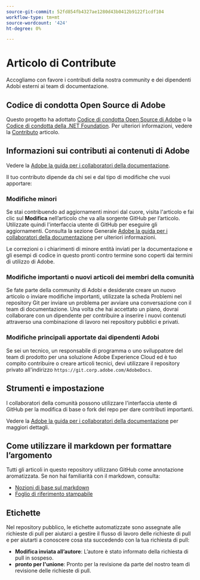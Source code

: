 ```yaml
---
source-git-commit: 52fd854fb4327ae1280d43b0412b9122f1cdf104
workflow-type: tm+mt
source-wordcount: '424'
ht-degree: 0%

---
```

# Articolo di Contribute

Accogliamo con favore i contributi della nostra community e dei dipendenti Adobi esterni ai team di documentazione.

## Codice di condotta Open Source di Adobe

Questo progetto ha adottato [Codice di condotta Open Source di Adobe](code-of-conduct.md) o la [Codice di condotta della .NET Foundation](https://dotnetfoundation.org/code-of-conduct). Per ulteriori informazioni, vedere la [Contributo](contributing.md) articolo.

## Informazioni sui contributi ai contenuti di Adobe

Vedere la [Adobe la guida per i collaboratori della documentazione](https://experienceleague.adobe.com/docs/contributor/contributor-guide/introduction.html).

Il tuo contributo dipende da chi sei e dal tipo di modifiche che vuoi apportare:

### Modifiche minori

Se stai contribuendo ad aggiornamenti minori dal cuore, visita l&#39;articolo e fai clic sul **Modifica** nell’articolo che va alla sorgente GitHub per l’articolo. Utilizzate quindi l&#39;interfaccia utente di GitHub per eseguire gli aggiornamenti. Consulta la sezione Generale [Adobe la guida per i collaboratori della documentazione](https://experienceleague.adobe.com/docs/contributor/contributor-guide/introduction.html) per ulteriori informazioni.

Le correzioni o i chiarimenti di minore entità inviati per la documentazione e gli esempi di codice in questo pronti contro termine sono coperti dai termini di utilizzo di Adobe.

### Modifiche importanti o nuovi articoli dei membri della comunità

Se fate parte della community di Adobi e desiderate creare un nuovo articolo o inviare modifiche importanti, utilizzate la scheda Problemi nel repository Git per inviare un problema per avviare una conversazione con il team di documentazione. Una volta che hai accettato un piano, dovrai collaborare con un dipendente per contribuire a inserire i nuovi contenuti attraverso una combinazione di lavoro nei repository pubblici e privati.

<!--
If you submit a pull request with significant changes to documentation and code examples, you'll see a message in the pull request asking you to submit an online contribution license agreement (CLA). We need you to complete the online form before we can review your pull request.
-->

### Modifiche principali apportate dai dipendenti Adobi

Se sei un tecnico, un responsabile di programma o uno sviluppatore del team di prodotto per una soluzione Adobe Experience Cloud ed è tuo compito contribuire o creare articoli tecnici, devi utilizzare il repository privato all&#39;indirizzo `https://git.corp.adobe.com/AdobeDocs`.

<!--Employees from other parts of the Adobe world should use the public repo for minor updates.-->

## Strumenti e impostazione

I collaboratori della comunità possono utilizzare l&#39;interfaccia utente di GitHub per la modifica di base o fork del repo per dare contributi importanti.

Vedere la [Adobe la guida per i collaboratori della documentazione](https://experienceleague.adobe.com/docs/contributor/contributor-guide/introduction.html) per maggiori dettagli.

## Come utilizzare il markdown per formattare l’argomento

Tutti gli articoli in questo repository utilizzano GitHub come annotazione aromatizzata. Se non hai familiarità con il markdown, consulta:

* [Nozioni di base sul markdown](https://help.github.com/articles/getting-started-with-writing-and-formatting-on-github/)
* [Foglio di riferimento stampabile](https://guides.github.com/pdfs/markdown-cheatsheet-online.pdf)

## Etichette

Nel repository pubblico, le etichette automatizzate sono assegnate alle richieste di pull per aiutarci a gestire il flusso di lavoro delle richieste di pull e per aiutarti a conoscere cosa sta succedendo con la tua richiesta di pull:

* **Modifica inviata all’autore**: L’autore è stato informato della richiesta di pull in sospeso.
* **pronto per l&#39;unione**: Pronto per la revisione da parte del nostro team di revisione delle richieste di pull.
